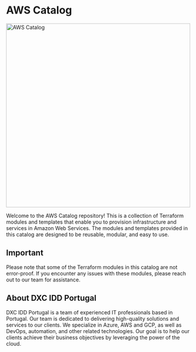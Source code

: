 # AWS Catalog

<img src="https://miro.medium.com/max/1400/1*vzcrFPA34BpvrC6-_9IITw.jpeg" alt="AWS Catalog" width="500"/>

Welcome to the AWS Catalog repository! This is a collection of Terraform modules and templates that enable you to provision infrastructure and services in Amazon Web Services. The modules and templates provided in this catalog are designed to be reusable, modular, and easy to use.

## Important

Please note that some of the Terraform modules in this catalog are not error-proof. If you encounter any issues with these modules, please reach out to our team for assistance.

## About DXC IDD Portugal

DXC IDD Portugal is a team of experienced IT professionals based in Portugal. Our team is dedicated to delivering high-quality solutions and services to our clients. We specialize in Azure, AWS and GCP, as well as DevOps, automation, and other related technologies. Our goal is to help our clients achieve their business objectives by leveraging the power of the cloud.

